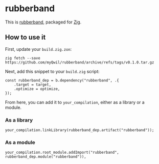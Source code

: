# rubberband

This is [rubberband](https://breakfastquay.com/rubberband/),
packaged for [Zig](https://ziglang.org/).

## How to use it

First, update your `build.zig.zon`:

```
zig fetch --save https://github.com/myQwil/rubberband/archive/refs/tags/v0.1.0.tar.gz
```

Next, add this snippet to your `build.zig` script:

```zig
const rubberband_dep = b.dependency("rubberband", .{
    .target = target,
    .optimize = optimize,
});
```

From here, you can add it to `your_compilation`, either as a library or a module.

### As a library
```zig
your_compilation.linkLibrary(rubberband_dep.artifact("rubberband"));
```

### As a module
```zig
your_compilation.root_module.addImport("rubberband", rubberband_dep.module("rubberband")),
```
